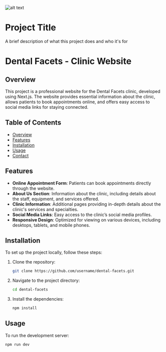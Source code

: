 ![alt text](https://github.com/ZOD-IAC/Dental_website/blob/main/public/image/Screenshot%202024-10-01%20115328.png)

# Project Title

A brief description of what this project does and who it's for

# Dental Facets - Clinic Website

## Overview

This project is a professional website for the Dental Facets clinic, developed using Next.js. The website provides essential information about the clinic, allows patients to book appointments online, and offers easy access to social media links for staying connected.

## Table of Contents

- [Overview](#overview)
- [Features](#features)
- [Installation](#installation)
- [Usage](#usage)
- [Contact](#contact)

## Features

- **Online Appointment Form**: Patients can book appointments directly through the website.
- **About Us Section**: Information about the clinic, including details about the staff, equipment, and services offered.
- **Clinic Information**: Additional pages providing in-depth details about the clinic's services and specialties.
- **Social Media Links**: Easy access to the clinic’s social media profiles.
- **Responsive Design**: Optimized for viewing on various devices, including desktops, tablets, and mobile phones.

## Installation

To set up the project locally, follow these steps:

1. Clone the repository:

   ```bash
   git clone https://github.com/username/dental-facets.git
   ```

2. Navigate to the project directory:

   ```bash
   cd dental-facets
   ```

3. Install the dependencies:
   ```bash
   npm install
   ```

## Usage

To run the development server:

```bash
npm run dev
```
